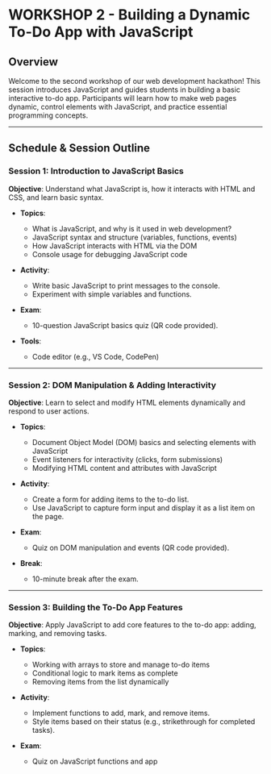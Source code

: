 # WORKSHOP 2 - Building a Dynamic To-Do App with JavaScript

## Overview
Welcome to the second workshop of our web development hackathon! This session introduces JavaScript and guides students in building a basic interactive to-do app. Participants will learn how to make web pages dynamic, control elements with JavaScript, and practice essential programming concepts.

---

## Schedule & Session Outline

### Session 1: Introduction to JavaScript Basics
**Objective**: Understand what JavaScript is, how it interacts with HTML and CSS, and learn basic syntax.

- **Topics**:
  - What is JavaScript, and why is it used in web development?
  - JavaScript syntax and structure (variables, functions, events)
  - How JavaScript interacts with HTML via the DOM
  - Console usage for debugging JavaScript code

- **Activity**:
  - Write basic JavaScript to print messages to the console.
  - Experiment with simple variables and functions.

- **Exam**:
  - 10-question JavaScript basics quiz (QR code provided).

- **Tools**:
  - Code editor (e.g., VS Code, CodePen)

---

### Session 2: DOM Manipulation & Adding Interactivity
**Objective**: Learn to select and modify HTML elements dynamically and respond to user actions.

- **Topics**:
  - Document Object Model (DOM) basics and selecting elements with JavaScript
  - Event listeners for interactivity (clicks, form submissions)
  - Modifying HTML content and attributes with JavaScript

- **Activity**:
  - Create a form for adding items to the to-do list.
  - Use JavaScript to capture form input and display it as a list item on the page.

- **Exam**:
  - Quiz on DOM manipulation and events (QR code provided).

- **Break**:
  - 10-minute break after the exam.

---

### Session 3: Building the To-Do App Features
**Objective**: Apply JavaScript to add core features to the to-do app: adding, marking, and removing tasks.

- **Topics**:
  - Working with arrays to store and manage to-do items
  - Conditional logic to mark items as complete
  - Removing items from the list dynamically

- **Activity**:
  - Implement functions to add, mark, and remove items.
  - Style items based on their status (e.g., strikethrough for completed tasks).

- **Exam**:
  - Quiz on JavaScript functions and app

